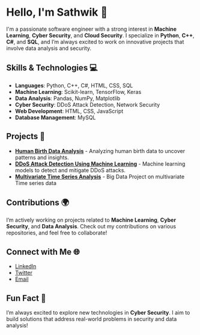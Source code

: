 # Hello, I'm Sathwik 👋

I'm a passionate software engineer with a strong interest in **Machine Learning**, **Cyber Security**, and **Cloud Security**. I specialize in **Python**, **C++**, **C#**, and **SQL**, and I’m always excited to work on innovative projects that involve data analysis and security.

## Skills & Technologies 💻

- **Languages**: Python, C++, C#, HTML, CSS, SQL
- **Machine Learning**: Scikit-learn, TensorFlow, Keras
- **Data Analysis**: Pandas, NumPy, Matplotlib
- **Cyber Security**: DDoS Attack Detection, Network Security
- **Web Development**: HTML, CSS, JavaScript
- **Database Management**: MySQL

## Projects 🚀

- [**Human Birth Data Analysis**]([https://github.com/Sathwik1817/human-birth-data-analysis](https://github.com/Sathwik1817/HumanBDAnalysis_MiniP1)) - Analyzing human birth data to uncover patterns and insights.
- [**DDoS Attack Detection Using Machine Learning**](https://github.com/Sathwik1817/sdn-network-ddos-detection-using-machine-learning-master) - Machine learning models to detect and mitigate DDoS attacks.
- [**Multivariate Time Series Analysis**](https://github.com/Sathwik1817/BigData_Project) - Big Data Project on multivariate Time series data
## Contributions 🌍

I’m actively working on projects related to **Machine Learning**, **Cyber Security**, and **Data Analysis**. Check out my contributions on various repositories, and feel free to collaborate!



## Connect with Me 🌐

- [LinkedIn]([https://www.linkedin.com/in/sathwik1817](https://www.linkedin.com/in/sai-sathwik-goud-boguda-4a84ba194))
- [Twitter](https://twitter.com/5th_stump)
- [Email](mailto:sathwikbs139@gmail.com)

## Fun Fact 🤩

I’m always excited to explore new technologies in **Cyber Security**. I aim to build solutions that address real-world problems in security and data analysis!
